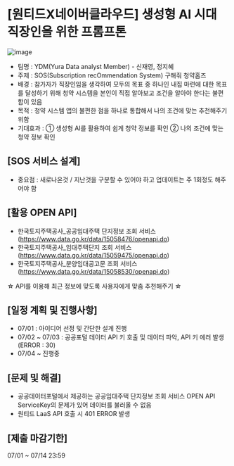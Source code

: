 # [원티드X네이버클라우드] 생성형 AI 시대 직장인을 위한 프롬프톤
![image](https://github.com/LLM-Prompton-YDM/SOS/assets/87981867/259f513a-6a84-42d8-a219-1cabc472847a)

- 팀명 : YDM(Yura Data analyst Member) - 신재영, 정지혜
- 주제 : SOS(Subscription recOmmendation System) 구해줘 청약홈즈
- 배경 : 참가자가 직장인임을 생각하여 모두의 목표 중 하나인 내집 마련에 대한 목표를 달성하기 위해 청약 시스템을 본인이 직접 알아보고 조건을 알아야 한다는 불편함이 있음 
- 목적 : 청약 시스템 앱의 불편한 점을 하나로 통합해서 나의 조건에 맞는 추천해주기 위함
- 기대효과 : ① 생성형 AI를 활용하여 쉽게 청약 정보를 확인 ② 나의 조건에 맞는 청약 정보 확인  

## [SOS 서비스 설계]
* 중요점 : 새로나온것 / 지난것을 구분할 수 있어야 하고 업데이트는 주 1회정도 해주어야 함

## [활용 OPEN API] 
- 한국토지주택공사_공공임대주택 단지정보 조회 서비스(https://www.data.go.kr/data/15058476/openapi.do)
- 한국토지주택공사_임대주택단지 조회 서비스(https://www.data.go.kr/data/15059475/openapi.do)
- 한국토지주택공사_분양임대공고문 조회 서비스(https://www.data.go.kr/data/15058530/openapi.do)

☆ API를 이용해 최근 정보에 맞도록 사용자에게 맞춤 추천해주기 ☆

## [일정 계획 및 진행사항]
- 07/01 : 아이디어 선정 및 간단한 설계 진행
- 07/02 ~ 07/03 : 공공포털 데이터 API 키 호출 및 데이터 파악, API 키 에러 발생 (ERROR : 30)
- 07/04 ~ 진행중

## [문제 및 해결]
- 공공데이터포털에서 제공하는 공공임대주택 단지정보 조회 서비스 OPEN API ServiceKey의 문제가 있어 데이터를 불러올 수 없음
- 원티드 LaaS API 호출 시 401 ERROR 발생

## [제출 마감기한]
07/01 ~ 07/14 23:59
